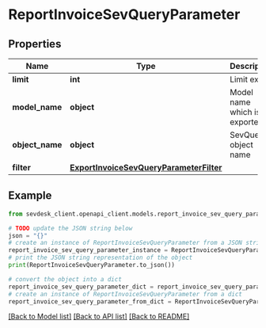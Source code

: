 # ReportInvoiceSevQueryParameter


## Properties

Name | Type | Description | Notes
------------ | ------------- | ------------- | -------------
**limit** | **int** | Limit export | [optional] 
**model_name** | **object** | Model name which is exported | 
**object_name** | **object** | SevQuery object name | 
**filter** | [**ExportInvoiceSevQueryParameterFilter**](ExportInvoiceSevQueryParameterFilter.md) |  | [optional] 

## Example

```python
from sevdesk_client.openapi_client.models.report_invoice_sev_query_parameter import ReportInvoiceSevQueryParameter

# TODO update the JSON string below
json = "{}"
# create an instance of ReportInvoiceSevQueryParameter from a JSON string
report_invoice_sev_query_parameter_instance = ReportInvoiceSevQueryParameter.from_json(json)
# print the JSON string representation of the object
print(ReportInvoiceSevQueryParameter.to_json())

# convert the object into a dict
report_invoice_sev_query_parameter_dict = report_invoice_sev_query_parameter_instance.to_dict()
# create an instance of ReportInvoiceSevQueryParameter from a dict
report_invoice_sev_query_parameter_from_dict = ReportInvoiceSevQueryParameter.from_dict(report_invoice_sev_query_parameter_dict)
```
[[Back to Model list]](../README.md#documentation-for-models) [[Back to API list]](../README.md#documentation-for-api-endpoints) [[Back to README]](../README.md)


